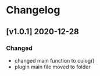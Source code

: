# Changelog

## [v1.0.1] 2020-12-28
### Changed
- changed main function to culog()
- plugin main file moved to folder
